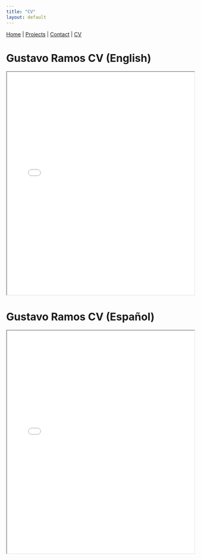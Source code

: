 ```yaml
---
title: "CV"
layout: default
---
```


[Home](./) | [Projects](./projects) | [Contact](./contact) | [CV](./cv)

# Gustavo Ramos CV (English)

<iframe src="/cv/GustavoCV_en.pdf" width="100%" height="600px">
    This browser does not support PDFs. Please download the PDF to view it: <a href="/cv/GustavoCV_en.pdf">Download PDF</a>.
</iframe>

# Gustavo Ramos CV (Español)

<iframe src="/cv/GustavoCV_es.pdf" width="100%" height="600px">
    This browser does not support PDFs. Please download the PDF to view it: <a href="/cv/GustavoCV_es.pdf">Download PDF</a>.
</iframe>
